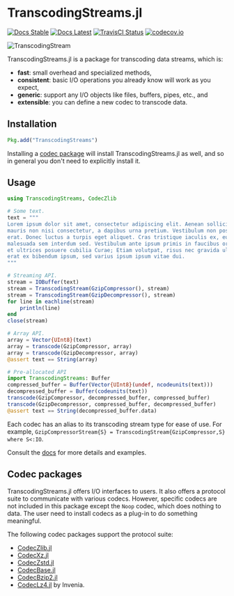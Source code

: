 TranscodingStreams.jl
=====================

<!--[![Appveyor Status][appveyor-img]][appveyor-url]-->
[![Docs Stable][docs-stable-img]][docs-stable-url]
[![Docs Latest][docs-latest-img]][docs-latest-url]
[![TravisCI Status][travisci-img]][travisci-url]
[![codecov.io][codecov-img]][codecov-url]

![TranscodingStream](/docs/src/assets/transcodingstream.png)

TranscodingStreams.jl is a package for transcoding data streams, which is:
- **fast**: small overhead and specialized methods,
- **consistent**: basic I/O operations you already know will work as you expect,
- **generic**: support any I/O objects like files, buffers, pipes, etc., and
- **extensible**: you can define a new codec to transcode data.

## Installation

```julia
Pkg.add("TranscodingStreams")
```

Installing a [codec package](#codec-packages) will install
TranscodingStreams.jl as well, and so in general you don't need to explicitly
install it.

## Usage

```julia
using TranscodingStreams, CodecZlib

# Some text.
text = """
Lorem ipsum dolor sit amet, consectetur adipiscing elit. Aenean sollicitudin
mauris non nisi consectetur, a dapibus urna pretium. Vestibulum non posuere
erat. Donec luctus a turpis eget aliquet. Cras tristique iaculis ex, eu
malesuada sem interdum sed. Vestibulum ante ipsum primis in faucibus orci luctus
et ultrices posuere cubilia Curae; Etiam volutpat, risus nec gravida ultricies,
erat ex bibendum ipsum, sed varius ipsum ipsum vitae dui.
"""

# Streaming API.
stream = IOBuffer(text)
stream = TranscodingStream(GzipCompressor(), stream)
stream = TranscodingStream(GzipDecompressor(), stream)
for line in eachline(stream)
    println(line)
end
close(stream)

# Array API.
array = Vector{UInt8}(text)
array = transcode(GzipCompressor, array)
array = transcode(GzipDecompressor, array)
@assert text == String(array)

# Pre-allocated API
import TranscodingStreams: Buffer
compressed_buffer = Buffer(Vector{UInt8}(undef, ncodeunits(text)))
decompressed_buffer = Buffer(codeunits(text))
transcode(GzipCompressor, decompressed_buffer, compressed_buffer)
transcode(GzipDecompressor, compressed_buffer, decompressed_buffer)
@assert text == String(decompressed_buffer.data)
```

Each codec has an alias to its transcoding stream type for ease of use. For
example, `GzipCompressorStream{S} = TranscodingStream{GzipCompressor,S} where
S<:IO`.

Consult the [docs][docs-latest-url] for more details and examples.

## Codec packages

TranscodingStreams.jl offers I/O interfaces to users. It also offers a protocol
suite to communicate with various codecs. However, specific codecs are not
included in this package except the `Noop` codec, which does nothing to data.
The user need to install codecs as a plug-in to do something meaningful.

The following codec packages support the protocol suite:
- [CodecZlib.jl](https://github.com/JuliaIO/CodecZlib.jl)
- [CodecXz.jl](https://github.com/JuliaIO/CodecXz.jl)
- [CodecZstd.jl](https://github.com/JuliaIO/CodecZstd.jl)
- [CodecBase.jl](https://github.com/JuliaIO/CodecBase.jl)
- [CodecBzip2.jl](https://github.com/JuliaIO/CodecBzip2.jl)
- [CodecLz4.jl](https://github.com/JuliaIO/CodecLz4.jl) by Invenia.

[travisci-img]: https://travis-ci.org/JuliaIO/TranscodingStreams.jl.svg?branch=master
[travisci-url]: https://travis-ci.org/JuliaIO/TranscodingStreams.jl
[codecov-img]: http://codecov.io/github/JuliaIO/TranscodingStreams.jl/coverage.svg?branch=master
[codecov-url]: http://codecov.io/github/JuliaIO/TranscodingStreams.jl?branch=master
[docs-stable-img]: https://img.shields.io/badge/docs-stable-blue.svg
[docs-stable-url]: https://juliaio.github.io/TranscodingStreams.jl/stable/
[docs-latest-img]: https://img.shields.io/badge/docs-latest-blue.svg
[docs-latest-url]: https://juliaio.github.io/TranscodingStreams.jl/latest/
